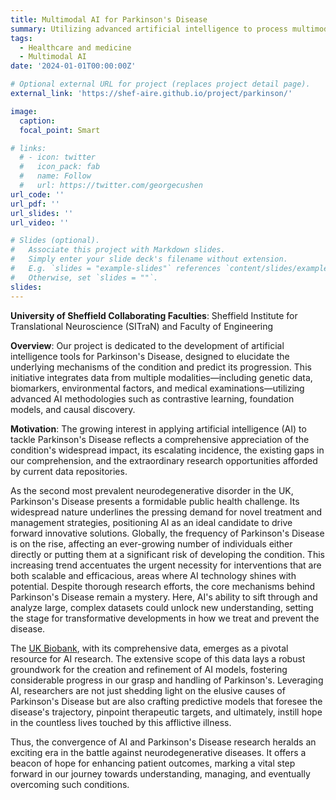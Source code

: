 ```yaml
---
title: Multimodal AI for Parkinson's Disease
summary: Utilizing advanced artificial intelligence to process multimodal data to enhance the diagnosis and prognosis of Parkinson's Disease (PD), paving the way to uncover the underlying mechanisms of Parkinson's Disease and improve its prediction.
tags:
  - Healthcare and medicine
  - Multimodal AI
date: '2024-01-01T00:00:00Z'

# Optional external URL for project (replaces project detail page).
external_link: 'https://shef-aire.github.io/project/parkinson/'

image:
  caption: 
  focal_point: Smart

# links:
  # - icon: twitter
  #   icon_pack: fab
  #   name: Follow
  #   url: https://twitter.com/georgecushen
url_code: ''
url_pdf: ''
url_slides: ''
url_video: ''

# Slides (optional).
#   Associate this project with Markdown slides.
#   Simply enter your slide deck's filename without extension.
#   E.g. `slides = "example-slides"` references `content/slides/example-slides.md`.
#   Otherwise, set `slides = ""`.
slides: 
---
```

**University of Sheffield Collaborating Faculties**: Sheffield Institute for Translational Neuroscience (SITraN) and Faculty of Engineering


**Overview**: Our project is dedicated to the development of artificial intelligence tools for Parkinson's Disease, designed to elucidate the underlying mechanisms of the condition and predict its progression. This initiative integrates data from multiple modalities—including genetic data, biomarkers, environmental factors, and medical examinations—utilizing advanced AI methodologies such as contrastive learning, foundation models, and causal discovery.



**Motivation**: The growing interest in applying artificial intelligence (AI) to tackle Parkinson's Disease reflects a comprehensive appreciation of the condition's widespread impact, its escalating incidence, the existing gaps in our comprehension, and the extraordinary research opportunities afforded by current data repositories. 

As the second most prevalent neurodegenerative disorder in the UK, Parkinson's Disease presents a formidable public health challenge. Its widespread nature underlines the pressing demand for novel treatment and management strategies, positioning AI as an ideal candidate to drive forward innovative solutions. Globally, the frequency of Parkinson's Disease is on the rise, affecting an ever-growing number of individuals either directly or putting them at a significant risk of developing the condition. This increasing trend accentuates the urgent necessity for interventions that are both scalable and efficacious, areas where AI technology shines with potential. Despite thorough research efforts, the core mechanisms behind Parkinson's Disease remain a mystery. Here, AI's ability to sift through and analyze large, complex datasets could unlock new understanding, setting the stage for transformative developments in how we treat and prevent the disease.

The [UK Biobank](https://www.ukbiobank.ac.uk/), with its comprehensive data, emerges as a pivotal resource for AI research. The extensive scope of this data lays a robust groundwork for the creation and refinement of AI models, fostering considerable progress in our grasp and handling of Parkinson's. Leveraging AI, researchers are not just shedding light on the elusive causes of Parkinson's Disease but are also crafting predictive models that foresee the disease's trajectory, pinpoint therapeutic targets, and ultimately, instill hope in the countless lives touched by this afflictive illness.

Thus, the convergence of AI and Parkinson's Disease research heralds an exciting era in the battle against neurodegenerative diseases. It offers a beacon of hope for enhancing patient outcomes, marking a vital step forward in our journey towards understanding, managing, and eventually overcoming such conditions.
